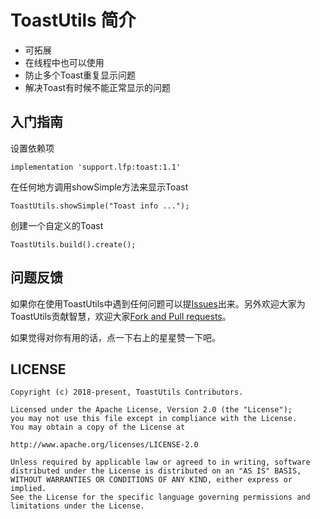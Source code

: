 # ToastUtils 简介

- 可拓展
- 在线程中也可以使用
- 防止多个Toast重复显示问题
- 解决Toast有时候不能正常显示的问题


## 入门指南

设置依赖项
```
implementation 'support.lfp:toast:1.1'
```

在任何地方调用showSimple方法来显示Toast
```
ToastUtils.showSimple("Toast info ...");
```

创建一个自定义的Toast
```
ToastUtils.build().create();
```


## 问题反馈

如果你在使用ToastUtils中遇到任何问题可以提[Issues](https://github.com/ftmtshuashua/ToastUtils/issues)出来。另外欢迎大家为ToastUtils贡献智慧，欢迎大家[Fork and Pull requests](https://github.com/ftmtshuashua/ToastUtils)。

如果觉得对你有用的话，点一下右上的星星赞一下吧。

## LICENSE

```
Copyright (c) 2018-present, ToastUtils Contributors.

Licensed under the Apache License, Version 2.0 (the "License");
you may not use this file except in compliance with the License.
You may obtain a copy of the License at

http://www.apache.org/licenses/LICENSE-2.0

Unless required by applicable law or agreed to in writing, software
distributed under the License is distributed on an "AS IS" BASIS,
WITHOUT WARRANTIES OR CONDITIONS OF ANY KIND, either express or implied.
See the License for the specific language governing permissions and
limitations under the License.
```
